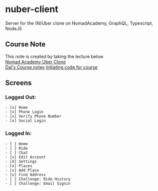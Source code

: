 # nuber-client

Server for the (N)Uber clone on NomadAcademy, GraphQL, Typescript, NodeJS

## Course Note

This note is created by taking the lecture below<br>
[Nomad Academy Uber Clone](https://academy.nomadcoders.co/p/nuber-fullstack-javascript-graphql-course)<br>
[Dal's Course notes](https://github.com/DalYoon/nuber-client/tree/master/notes/EN)
[Initiating code for course](https://github.com/DalYoon/nuber-client/tree/master/notes/CodeStorage)

## Screens

### Logged Out:

    - [x] Home
    - [x] Phone Login
    - [x] Verify Phone Number
    - [x] Social Login

### Logged In:

    - [ ] Home
    - [ ] Ride
    - [ ] Chat
    - [x] Edit Account
    - [X] Settings
    - [x] Places
    - [x] Add Place
    - [x] Find Address
    - [ ] Challenge: Ride History
    - [ ] Challenge: Email Signin
